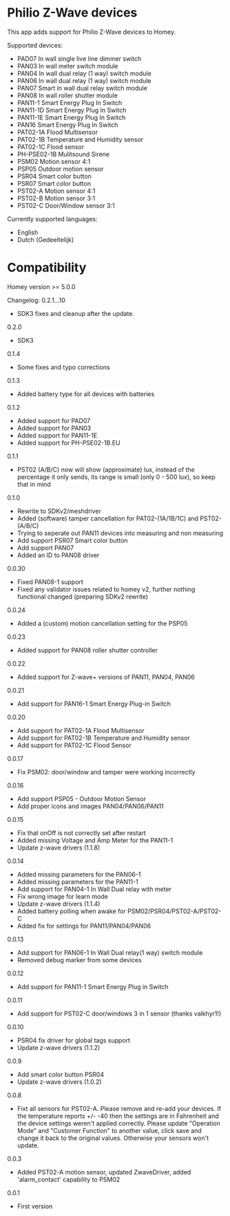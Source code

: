# Philio Z-Wave devices
This app adds support for Philio Z-Wave devices to Homey.

Supported devices:
* PAD07         In wall single live line dimmer switch
* PAN03         In wall meter switch module
* PAN04         In wall dual relay (1 way) switch module
* PAN06         In wall dual relay (1 way) switch module
* PAN07         Smart in wall dual relay switch module
* PAN08         In wall roller shutter module
* PAN11-1       Smart Energy Plug In Switch
* PAN11-1D      Smart Energy Plug In Switch
* PAN11-1E      Smart Energy Plug In Switch
* PAN16         Smart Energy Plug In Switch
* PAT02-1A      Flood Multisensor
* PAT02-1B      Temperature and Humidity sensor
* PAT02-1C      Flood sensor
* PH-PSE02-1B   Mulitsound Sirene
* PSM02         Motion sensor 4:1
* PSP05         Outdoor motion sensor
* PSR04         Smart color button
* PSR07         Smart color button
* PST02-A       Motion sensor 4:1
* PST02-B       Motion sensor 3:1
* PST02-C       Door/Window sensor 3:1

Currently supported languages:
* English
* Dutch (Gedeeltelijk)

# Compatibility
Homey version >= 5.0.0

Changelog:
0.2.1...10
* SDK3 fixes and cleanup after the update.

0.2.0
* SDK3

0.1.4
* Some fixes and typo corrections

0.1.3
* Added battery type for all devices with batteries

0.1.2
* Added support for PAD07
* Added support for PAN03
* Added support for PAN11-1E
* Added support for PH-PSE02-1B.EU

0.1.1
* PST02 (A/B/C) now will show (approximate) lux, instead of the percentage it only sends, its range is small (only 0 - 500 lux), so keep that in mind

0.1.0
* Rewrite to SDKv2/meshdriver
* Added (software) tamper cancellation for PAT02-(1A/1B/1C) and PST02-(A/B/C)
* Trying to seperate out PAN11 devices into measuring and non measuring
* Add support PSR07 Smart color button
* Add support PAN07
* Added an ID to PAN08 driver

0.0.30
* Fixed PAN08-1 support
* Fixed any validator issues related to homey v2, further nothing functional changed (preparing SDKv2 rewrite)

0.0.24
* Added a (custom) motion cancellation setting for the PSP05

0.0.23
* Added support for PAN08 roller shutter controller

0.0.22
* Added support for Z-wave+ versions of PAN11, PAN04, PAN06

0.0.21
* Add support for PAN16-1 Smart Energy Plug-in Switch   

0.0.20
* Add support for PAT02-1A Flood Multisensor   
* Add support for PAT02-1B Temperature and Humidity sensor    
* Add support for PAT02-1C Flood Sensor   

0.0.17
* Fix PSM02: door/window and tamper were working incorrectly

0.0.16
* Add support PSP05 - Outdoor Motion Sensor
* Add proper icons and images PAN04/PAN06/PAN11

0.0.15
* Fix that onOff is not correctly set after restart
* Added missing Voltage and Amp Meter for the PAN11-1
* Update z-wave drivers (1.1.8)

0.0.14
* Added missing parameters for the PAN06-1
* Added missing parameters for the PAN11-1
* Add support for PAN04-1 In Wall Dual relay with meter
* Fix wrong image for learn mode
* Update z-wave drivers (1.1.4)
* Added battery polling when awake for PSM02/PSR04/PST02-A/PST02-C
* Added fix for settings for PAN11/PAN04/PAN06

0.0.13
* Add support for PAN06-1 In Wall Dual relay(1 way) switch module
* Removed debug marker from some devices

0.0.12
* Add support for PAN11-1 Smart Energy Plug in Switch

0.0.11
* Add support for PST02-C door/windows 3 in 1 sensor (thanks valkhyr1!)

0.0.10
* PSR04 fix driver for global tags support
* Update z-wave drivers (1.1.2)

0.0.9
* Add smart color button PSR04
* Update z-wave drivers (1.0.2)

0.0.8
* Fixt all sensors for PST02-A. Please remove and re-add your devices. If the temperature reports +/- -40 then the settings are in Fahrenheit and the device settings weren't applied correctly. Please update "Operation Mode" and "Customer Function" to another value, click save and change it back to the original values. Otherwise your sensors won't update.

0.0.3
* Added PST02-A motion sensor, updated ZwaveDriver, added 'alarm_contact' capability to PSM02

0.0.1
* First version
